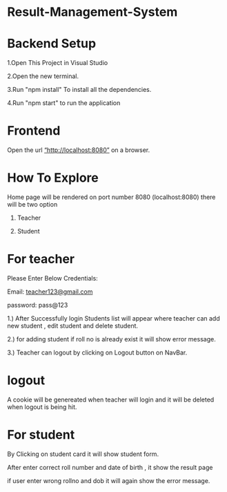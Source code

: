 # Result-Management-System

# Backend Setup
1.Open This Project in Visual Studio

2.Open the new terminal.

3.Run "npm install" To install all the dependencies.

4.Run "npm start" to run the application

# Frontend
Open the url [“http://localhost:8080”](http://localhost:8080/) on a browser.

# How To Explore
   
   Home page will be rendered on port number 8080 (localhost:8080)
   there will be two option
   
   1. Teacher
   
   2. Student  
 
# For teacher

  Please Enter Below Credentials: 
  
   Email: teacher123@gmail.com
   
   password: pass@123

 1.)  After Successfully login Students list will appear where teacher can 
  add new student , edit student and delete student.
  
  2.) for adding student if roll no is already exist it will show error message.
  
  3.) Teacher can logout by clicking on Logout button on NavBar.
 
 # logout
 
  A cookie will be genereated when teacher will login and it will be deleted when logout is being hit.

# For student

 By Clicking on student card it will show student form.

 After enter correct roll number and date of birth , it show the result page

 if user enter wrong rollno and dob it will again show the error message.
